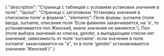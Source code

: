 {
"description": "Страница с таблицей с условием установки значения в поле",
"layout": "Страница с заголовком 'Установка значения в списковом поле' и формой.",
"elements": Поля формы: surname (поле ввода, surname, описание поля 'Если фамилия заканчивается, на 'а', то устанавливается пол Женский, иначе значение не меняется.'), Пол (поле выбора значений из списка, gender, в выпадающем списке нет значений; зависимость от поля 'surname': если значение в поле surname' заканчивается на "а", то в поле 'gender' устанавливается значение 'Женский')"
}